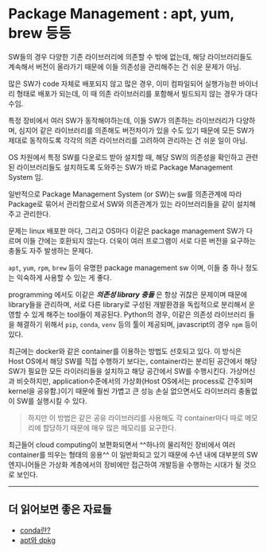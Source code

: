 # Package Management : apt, yum, brew 등등

SW들의 경우 다양한 기존 라이브러리에 의존할 수 밖에 없는데, 해당 라이브러리들도 계속해서 버전이 올라가기 때문에 이들 의존성을 관리해주는 건 쉬운 문제가 아님.

많은 SW가 code 자체로 배포되지 않고 많은 경우, 이미 컴파일되어 실행가능한 바이너리 형태로 배포가 되는데, 이 때 의존 라이브러리를 포함해서 빌드되지 않는 경우가 대다수임.

특정 장비에서 여러 SW가 동작해야하는데, 이들 SW가 의존하는 라이브러리가 다양하며, 심지어 같은 라이브러리를 의존해도 버전차이가 있을 수도 있기 때문에 모든 SW가 제대로 동작하도록 각각의 의존 라이브러리를 고려하여 관리하는 건 쉬운 일이 아님.

OS 차원에서 특정 SW를 다운로드 받아 설치할 때, 해당 SW의 의존성을 확인하고 관련된 라이브러리들도 설치하도록 도와주는 SW가 바로 Package Management System 임.

일반적으로 Package Management System (or SW)는 sw를 의존관계에 따라 Package로 묶어서 관리함으로서 SW와 의존관계가 있는 라이브러리들을 같이 설치해주고 관리한다.

문제는 linux 배포판 마다, 그리고 OS마다 이같은 package management SW가 다르며 이들 간에는 호환되지 않는다. 더욱이 여러 프로그램이 서로 다른 버전을 요구하는 충돌도 자주 발생하는 문제다.

`apt`, `yum`, `rpm`, `brew` 등이 유명한 package management sw 이며, 이들  중 하나 정도는 익숙하게 사용할 수 있는 게 좋다.

programming 에서도 이같은 ***의존성 library 충돌*** 은 항상 귀찮은 문제이며 때문에 library들을 관리하며, 서로 다른 library로 구성된 개발환경을 독립적으로 분리해서 운영할 수 있게 해주는 tool들이 제공된다. Python의 경우, 이같은 의존성 라이브러리 들을 해결하기 위해서 `pip`, `conda`, `venv` 등의 툴이 제공되며, javascript의 경우 `npm` 등이 있다.

최근에는 docker와 같은 container를 이용하는 방법도 선호되고 있다. 이 방식은 Host OS에서 해당 SW를 직접 수행하기 보다는, container라는 분리된 공간에서 해당 SW가 필요한 모든 라이러리들을 설치하고 해당 공간에서 SW를 수행시킨다. 가상머신과 비슷하지만, application수준에서의 가상화(Host OS에서는 process로 간주되며 kernel을 공유함.)이기 때문에 훨씬 가볍고 큰 성능 손실 없으면서도 라이브러리 충돌없이 SW를 실행시킬 수 있다. 

> 하지만 이 방법은 같은 공유 라이브러리를 사용해도 각 container마다 따로 메모리에 할당하기 때문에 매우 많은 메모리를 요구한다. 

최근들어 cloud computing이 보편화되면서 ^^하나의 물리적인 장비에서 여러 container를 띄우는 형태의 응용^^ 이 일반화되고 있기 때문에 수년 내에 대부분의 SW엔지니어들은 가상화 계층에서의 장비에만 접근하여 개발등을 수행하는 시대가 될 것으로 보인다.

---

## 더 읽어보면 좋은 자료들

* [conda란?](https://ds31x.blogspot.com/2023/07/env-conda-anaconda-and-miniconda.html)
* [apt와 dpkg](https://dsaint31.tistory.com/454)